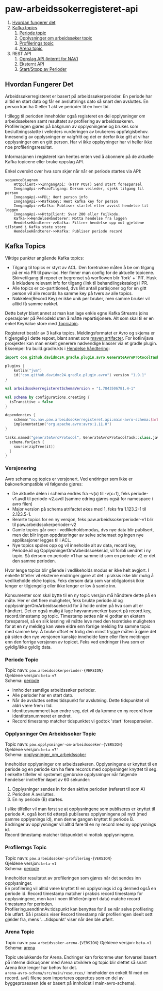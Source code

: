 # paw-arbeidssokerregisteret-api
1. [Hvordan fungerer det](#hvordan-fungerer-det)
2. [Kafka topics](#kafka-topics)
   1. [Periode topic](#periode-topic)
   2. [Opplysninger om arbeidssøker topic](#opplysninger-om-arbeidssoker-topic)
   3. [Profilerings topic](#profilerngs-topic)
   4. [Arena topic](#arena-topic)
3. REST API
   1. [Oppslag API (internt for NAV)](https://github.com/navikt/paw-arbeidssoekerregisteret-api-oppslag)
   2. [Eksternt API](https://github.com/navikt/paw-arbeidssoekerregisteret-eksternt-api)
   3. [Start/Stopp av Perioder](https://github.com/navikt/paw-arbeidssokerregisteret-api-inngang)
  
## Hvordan Fungerer Det
Arbeidssøkerregisteret er basert på arbeidssøkerperioder. En periode har alltid en start dato og får en avsluttnings dato så snart den avsluttes. En person kan ha 0 eller 1 aktive perioder til en hver tid.

I tillegg til perioden inneholder også registeret en del opplysninger om arbeidssøkeren samt resultatet av profilering av arbeidssøkeren. 
Profileringen gjøres på bakgrunn av opplysningene og brukes som besluttningsstøtte i veileders vurderingen av brukerens oppfølgisbehov. 
Innesendig av opplysninger er valgfritt og det er derfor ikke gitt at vi har opplysninger om en gitt person. 
Har vi ikke opplsyninger har vi heller ikke noe profileringsresultat.

Informasjonen i registeret kan hentes enten ved å abonnere på de aktuelle Kafka topicene eller bruke oppslag API.

Enkel oversikt over hva som skjer når når en periode startes via API:
```mermaid
sequenceDiagram
    HttpClient->>InngangApi: (HTTP POST) Send start forespørsel
    InngangApi->>PoaoTilgang: Dersom veileder, sjekk tilgang til person    
    InngangApi->>PDL: Hent person info
    InngangApi->>KafkaKey: Hent kafka key for person
    InngangApi->>Kafka: Publiser startet eller avvist hendelse til loggen
    InngangApi->>HttpClient: Svar 200 eller feilkode.
    Kafka->>HendelseHåndterer: Motta hendelse fra loggen
    HendelseHåndterer->>Kafka: Filtrer hendelse opp mot gjeldene tilstand i Kafka state store
    HendelseHåndterer->>Kafka: Publiser periode record        
```

## Kafka Topics
Viktige punkter angående Kafka topics:
* Tilgang til topics er styrt av ACL. Den foretrukne måten å be om tilgang på er via PR til paw-iac. Her finner man config for de aktuelle topicene. Skirvetilgang til repoet er begrenset så worflowen blir 'fork' + 'PR'. Husk å inkludere relevant info for tilgang (link til behandlingskatalog) i PR.
* Alle topics er co-partitioned, dvs likt antall partisjoner og for en gitt person vil alle records ha samme key på tvers av alle topics.
* Nøkkelen(Record Key) er ikke unik per bruker, men samme bruker vil alltid få samme nøkkel.

Dette betyr blant annet at man kan lage enkle egne Kafka Streams joins operasjoner på PeriodeId uten å måtte repartisjonere. Alt som skal til er en enkel KeyValue store med [TopicJoin](`helpers/topics_join-v4.avdl`).

Registeret består av 3 kafka topics. Meldingsformatet er Avro og skjema er tilgjengelig i dette repoet, blant annet som [maven artifacter](https://github.com/navikt/paw-arbeidssokerregisteret-api/releases).
For kotlin/java prosjekter kan man enkelt generere nødvendige klasser via et gradle plugin. Eksempel fra build.gradle.kts i [Hendelse håndtering](https://github.com/navikt/paw-arbeidssokerregisteret-event-prosessor):
```kotlin
import com.github.davidmc24.gradle.plugin.avro.GenerateAvroProtocolTask

plugins {
    kotlin("jvm")
    id("com.github.davidmc24.gradle.plugin.avro") version "1.9.1"    
}

val arbeidssokerregisteretSchemaVersion = "1.7843506781.4-1"

val schema by configurations.creating {
  isTransitive = false
}

dependencies {
    schema("no.nav.paw.arbeidssokerregisteret.api:main-avro-schema:$arbeidssokerregisteretSchemaVersion")
    implementation("org.apache.avro:avro:1.11.0")
}

tasks.named("generateAvroProtocol", GenerateAvroProtocolTask::class.java) {
  schema.forEach {
    source(zipTree(it))
  }
}
```

 

### Versjonering
Avro schema og topics er versjonert. Ved endringer som ikke er bakoverkompatible vil følgende gjøres:
* De aktuelle delen i schema endres fra -v(x) til -v(x+1), feks periode-v1.avdl til periode-v2.avdl (samme edring gjøres også for namespace i avro filen)
* Major version på schema atrifactet økes med 1, feks fra 1.123.2-1 til 2.123.5-1.
* Berørte topics for en ny versjon, feks paw.arbeidssokerperioder-v1 blir til paw.arbeidssokerperioder-v2
* Gamle topics går over i vedlikeholdsmodus, dvs nye data blir publisert, men det blir ingen oppdateringer av selve schemaet og ingen nye applikasjoner legges til i ACL. 
* Nye topics spoles opp og vil inneholde alt av data, record key, Periode.id og OpplysningerOmArbeidssoeker.id, vil forbli uendret i ny topic. Så dersom en periode-v1 har samme id som en periode-v2 er det den samme perioden. 

Hvor lenge topics blir gående i vedlikeholds modus er ikke helt avgjort. I enkelte tilfeller vil eksterne endringer gjøre at det i praksis ikke blir mulig å vedlikeholde eldre topics. Feks dersom data som var obligatorisk ikke lenger er tilgjengelig eller ikke lenger er lov å samle inn.

Konsumenter som skal bytte til en ny topic versjon må håndtere dette på en måte. Her er det flere muligheter, feks brukte periode.id og opplysningerOmArbeidssoeker.id for å holde orden på hva som alt er håndtert. Det er også mulig å lage høyvannsmerker basert på record.key, record.timestamp og topic. Timestamp settes når vi godtar en ekstern forespørsel, så en slik løsning vil måtte leve med den teoretiske muligheten for at en ny melding kan være eldre enn forrige melding fra samme topic med samme key. Å bruke offset er trolig den minst trygge måten å gjøre det på siden den nye versjonen kanskje inneholde fære eller flere meldinger enn den forrige versjonen av topicet. Feks ved endringer i hva som er gyldig/ikke gyldig data.

### Periode Topic
Topic navn: `paw.arbeidssokerperioder-{VERSION}`  
Gjeldene versjon: `beta-v7`  
Schema: [periode](main-avro-schema/src/main/resources/periode-v1.avdl)

* Innholder samtlige arbeidssøker perioder.
* Alle perioder har en start dato.
* Når de avsluttes settes tidspunkt for avslutning. Dette tidspunktet vil aldri være frem i tid.
* Identitesnummeret kan endre seg, det vil da komme en ny record hvor identitetsnummeret er endret.
* Record timestamp matcher tidspunktet vi godtok 'start' forespørselen.

### Opplysninger Om Arbeidssoker Topic
Topic navn: `paw.opplysninger-om-arbeidssoeker-{VERSION}`  
Gjeldene versjon: `beta-v7"`  
Schema: [opplysninger_om_arbeidssoker](main-avro-schema/src/main/resources/opplysninger_om_arbeidssoeker-v3.avdl)

Inneholder opplysninger om arbeidssøkeren. Opplysningene er knyttet til en periode og en periode kan ha flere records med opplysninger knyttet til seg. I enkelte tilfeller vil systemet gjenbruke opplysninger når følgende hendelser inntreffer iløpet av 60 sekunder:
1. Opplysninger sendes in for den aktive perioden (referert til som A)
2. Perioden A avsluttes.
3. En ny periode (B) startes.

I slike tilfeller vil man først se at opplysningene som publiseres er knyttet til periode A, også kort tid etterpå publiseres opplysningene på nytt (med samme opplysnings id), men denne gangen knyttet til periode B.  
Endringer av opplysninger vil alltid føre til en ny record med ny opplysnings id.   
Record timestamp matcher tidspunktet vi mottok opplysningene.


### Profilerngs Topic
Topic navn: `paw.arbeidssoker-profilering-{VERSION}`  
Gjeldene versjon: `beta-v1`  
Schema: [periode](main-avro-schema/src/main/resources/profilering-v1.avdl)

Inneholder resultatet av profileringen som gjøres når det sendes inn opplysninger.  
En profilering vil alltid være knyttet til en opplysnings id og dermed også en periode id.
Record timestamp matcher i praksis record timestamp for opplysningene, men kan i noen tilfeller(migrert data) matche record timestamp for perioden.  
Profilering.sendtInnAv.tidspunkt kan benyttes for å se når selve profilering ble utført. Så i praksis viser Record timestamp når profileringen ideelt sett gjelder fra, mens '....tidspunkt' viser når den ble utført. 

### Arena Topic
Topic navn: `paw.arbeidssoker-arena-{VERSION}`
Gjeldene versjon: `beta-v1`
Schema: [arena](arena-avro-schema/src/main/resources/arena-v3.avdl)

Topic utelukkende for Arena. Endringer kan forkomme uten forvarsel basert på interne diskusjoner med Arena utviklere og topic blir slettet så snart Arena ikke lenger har behov for det.  
`arena-avro-schema/src/main/resources/` inneholder en enkelt fil med en record. `avdl` filene som importeres opprettes som en del av byggeprosessen (de er basert på innholdet i main-avro-schema).

